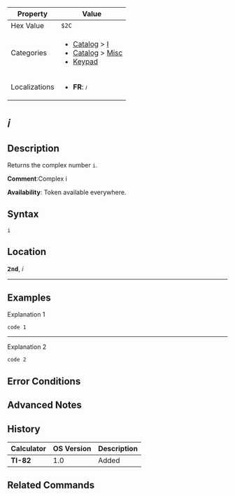 | Property      | Value |
|---------------|-------|
| Hex Value     | `$2C`|
| Categories    | <ul><li>[Catalog](<../categories/Catalog.md>) > [I](<../categories/Catalog.md#I>)</li><li>[Catalog](<../categories/Catalog.md>) > [Misc](<../categories/Catalog.md#Misc>)</li><li>[Keypad](<../categories/Keypad.md>)</li></ul> |
| Localizations | <ul><li><b>FR</b>: `𝑖`</li></ul> |

# `𝑖`

## Description
Returns the complex number `i`.

<b>Comment</b>:Complex i

<b>Availability</b>: Token available everywhere.

## Syntax
`i`

## Location
<tt><kbd><b>2nd</b></kbd></tt>, <kbd>𝑖</kbd>
<hr>

## Examples

Explanation 1
```ti-basic
code 1
```
---
Explanation 2
```ti-basic
code 2
```

## Error Conditions


## Advanced Notes


## History
| Calculator | OS Version | Description |
|------------|------------|-------------|
| <b>TI-82</b> | 1.0 | Added |

## Related Commands

